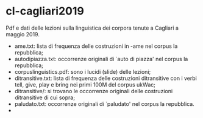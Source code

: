# cl-cagliari2019
Pdf e dati delle lezioni sulla linguistica dei corpora tenute a Cagliari a maggio 2019.

- ame.txt: lista di frequenza delle costruzioni in -ame nel corpus la repubblica;
- autodipiazza.txt: occorrenze originali di `auto di piazza' nel corpus la repubblica;
- corpuslinguistics.pdf: sono i lucidi (slide) delle lezioni;
- ditransitive.txt: lista di frequenza delle costruzioni ditransitive con i verbi tell, give, play e bring nei primi 100M del corpus ukWac;
- ditransitive/: si trovano le occorrenze originali delle costruzioni ditransitive di cui sopra;
- paludato.txt: occorrenze originali di `paludato' nel corpus la repubblica.
- 
